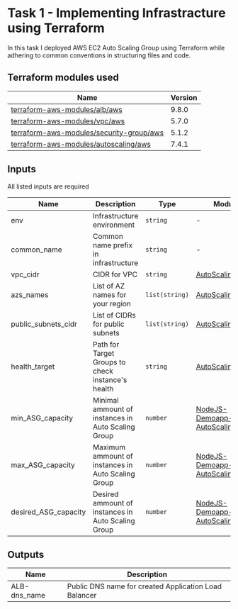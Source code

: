 # Task 1 - Implementing Infrastracture using Terraform

In this task I deployed AWS EC2 Auto Scaling Group using Terraform while adhering to common conventions in structuring files and code.

## Terraform modules used

| Name | Version |
|------|---------|
|[terraform-aws-modules/alb/aws](https://registry.terraform.io/modules/terraform-aws-modules/alb/aws/9.8.0)|9.8.0|
|[terraform-aws-modules/vpc/aws](https://registry.terraform.io/modules/terraform-aws-modules/vpc/aws/5.7.0)|5.7.0|
|[terraform-aws-modules/security-group/aws](https://registry.terraform.io/modules/terraform-aws-modules/security-group/aws/5.1.2)|5.1.2|
|[terraform-aws-modules/autoscaling/aws](https://registry.terraform.io/modules/terraform-aws-modules/autoscaling/aws/7.4.1)|7.4.1|

## Inputs

All listed inputs are required

| Name | Description | Type | Module |
|------|-------------|------|--------|
| env  |Infrastructure environment| `string` | - |
| common_name | Common name prefix in infrastructure | `string` | - |
|vpc_cidr|CIDR for VPC| `string` | [AutoScaling-VPC](/Week%203/Task%201%20-%20Terraform/infrastructure/common/network.tf#L1) |
|azs_names|List of AZ names for your region| `list(string)` | [AutoScaling-VPC](/infrastructure/common/network.tf#L1) |
|public_subnets_cidr|List of CIDRs for public subnets| `list(string)` | [AutoScaling-VPC](/infrastructure/common/network.tf#L1) |
|health_target| Path for Target Groups to check instance's health | `string` | [AutoScaling-ALB](/infrastructure/common/network.tf#L86) |
|min_ASG_capacity|Minimal ammount of instances in Auto Scaling Group| `number` | [NodeJS-Demoapp-AutoScalingGroup](/infrastructure/common/ec2.tf#L1) |
|max_ASG_capacity|Maximum ammount of instances in Auto Scaling Group| `number` | [NodeJS-Demoapp-AutoScalingGroup](/infrastructure/common/ec2.tf#L1) |
|desired_ASG_capacity|Desired ammount of instances in Auto Scaling Group| `number` | [NodeJS-Demoapp-AutoScalingGroup](/infrastructure/common/ec2.tf#L1) |

## Outputs

| Name | Description |
|------|-------------|
|ALB-dns_name| Public DNS name for created Application Load Balancer |